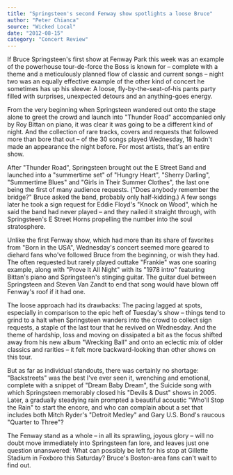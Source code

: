 ```yaml
---
title: "Springsteen's second Fenway show spotlights a loose Bruce"
author: "Peter Chianca"
source: "Wicked Local"
date: "2012-08-15"
category: "Concert Review"
---
```


If Bruce Springsteen's first show at Fenway Park this week was an example of the powerhouse tour-de-force the Boss is known for – complete with a theme and a meticulously planned flow of classic and current songs – night two was an equally effective example of the other kind of concert he sometimes has up his sleeve: A loose, fly-by-the-seat-of-his pants party filled with surprises, unexpected detours and an anything-goes energy.

From the very beginning when Springsteen wandered out onto the stage alone to greet the crowd and launch into "Thunder Road" accompanied only by Roy Bittan on piano, it was clear it was going to be a different kind of night. And the collection of rare tracks, covers and requests that followed more than bore that out – of the 30 songs played Wednesday, 18 hadn't made an appearance the night before. For most artists, that's an entire show.

After "Thunder Road", Springsteen brought out the E Street Band and launched into a "summertime set" of "Hungry Heart", "Sherry Darling", "Summertime Blues" and "Girls in Their Summer Clothes", the last one being the first of many audience requests. ("Does anybody remember the bridge?" Bruce asked the band, probably only half-kidding.) A few songs later he took a sign request for Eddie Floyd's "Knock on Wood", which he said the band had never played – and they nailed it straight through, with Springsteen's E Street Horns propelling the number into the soul stratosphere.

Unlike the first Fenway show, which had more than its share of favorites from "Born in the USA", Wednesday's concert seemed more geared to diehard fans who've followed Bruce from the beginning, or wish they had. The often requested but rarely played outtake "Frankie" was one soaring example, along with "Prove It All Night" with its "1978 intro" featuring Bittan's piano and Springsteen's stinging guitar. The guitar duel between Springsteen and Steven Van Zandt to end that song would have blown off Fenway's roof if it had one.

The loose approach had its drawbacks: The pacing lagged at spots, especially in comparison to the epic heft of Tuesday's show – things tend to grind to a halt when Springsteen wanders into the crowd to collect sign requests, a staple of the last tour that he revived on Wednesday. And the theme of hardship, loss and moving on dissipated a bit as the focus shifted away from his new album "Wrecking Ball" and onto an eclectic mix of older classics and rarities – it felt more backward-looking than other shows on this tour.

But as far as individual standouts, there was certainly no shortage: "Backstreets" was the best I've ever seen it, wrenching and emotional, complete with a snippet of "Dream Baby Dream", the Suicide song with which Springsteen memorably closed his "Devils & Dust" shows in 2005\. Later, a gradually steadying rain prompted a beautiful acoustic "Who'll Stop the Rain" to start the encore, and who can complain about a set that includes both Mitch Ryder's "Detroit Medley" and Gary U.S. Bond's raucous "Quarter to Three"?

The Fenway stand as a whole – in all its sprawling, joyous glory – will no doubt move immediately into Springsteen fan lore, and leaves just one question unanswered: What can possibly be left for his stop at Gillette Stadium in Foxboro this Saturday? Bruce's Boston-area fans can't wait to find out.
